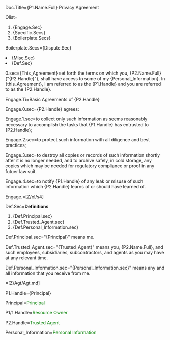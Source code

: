 Doc.Title={P1.Name.Full} Privacy Agreement

Olist=<ol><li>{Engage.Sec}<li>{Specific.Secs}<li>{Boilerplate.Secs}</ol>

Boilerplate.Secs={Dispute.Sec}<li>{Misc.Sec}<li>{Def.Sec}</ol>

0.sec={This_Agreement} set forth the terms on which you, {P2.Name.Full} ("{P2.Handle}"), shall have access to some of my {Personal_Information}.  In {this_Agreement}, I am referred to as the {P1.Handle} and you are referred to as the {P2.Handle}.

Engage.Ti=Basic Agreements of {P2.Handle}

Engage.0.sec={P2.Handle} agrees:

Engage.1.sec=to collect only such information as seems reasonably necessary to accomplish the tasks that {P1.Handle} has entrusted to {P2.Handle};

Engage.2.sec=to protect such information with all diligence and best practices;

Engage.3.sec=to destroy all copies or records of such information shortly after it is no longer needed, and to archive safely, in cold storage, any copies which may be needed for regulatory compliance or proof in any futuer law suit.

Engage.4.sec=to notify {P1.Handle} of any leak or misuse of such information which {P2.Handle} learns of or should have learned of. 

Engage.=[Z/ol/s4]


Def.Sec=<b>Definitions</b><ol><li>{Def.Principal.sec}<li>{Def.Trusted_Agent.sec}<li>{Def.Personal_Information.sec}</ol>

Def.Principal.sec="{Principal}" means me.

Def.Trusted_Agent.sec="{Trusted_Agent}" means you, {P2.Name.Full}, and such employees, subsidiaries, subcontractors, and agents as you may have at any relevant time. 

Def.Personal_Information.sec="{Personal_Information.sec}" means any and all information that you receive from me. 

=[Z/Agt/Agt.md]



P1.Handle={Principal}

Principal=<font color="green">Principal</font>

P1/1.Handle=<font color="green">Resource Owner</font>

P2.Handle=<font color="green">Trusted Agent</font>

Personal_Information=<font color="green">Personal Information</font>